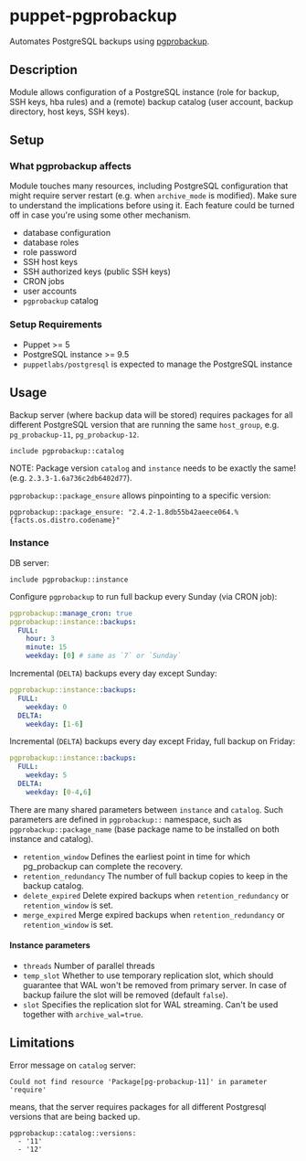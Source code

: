 # puppet-pgprobackup

Automates PostgreSQL backups using [pgprobackup](https://postgrespro.github.io/pg_probackup/).

## Description

Module allows configuration of a PostgreSQL instance (role for backup, SSH keys, hba rules) and a (remote) backup catalog (user account, backup directory, host keys, SSH keys).

## Setup

### What pgprobackup affects

Module touches many resources, including PostgreSQL configuration that might require server restart (e.g. when `archive_mode` is modified). Make sure to understand the implications before using it. Each feature could be turned off in case you're using some other mechanism.

 - database configuration
 - database roles
 - role password
 - SSH host keys
 - SSH authorized keys (public SSH keys)
 - CRON jobs
 - user accounts
 - `pgprobackup` catalog

### Setup Requirements

 - Puppet >= 5
 - PostgreSQL instance >= 9.5
 - `puppetlabs/postgresql` is expected to manage the PostgreSQL instance

## Usage

Backup server (where backup data will be stored) requires packages for all different PostgreSQL version that are running the same `host_group`, e.g. `pg_probackup-11`, `pg_probackup-12`.
```puppet
include pgprobackup::catalog
```
NOTE: Package version `catalog` and `instance` needs to be exactly the same! (e.g. `2.3.3-1.6a736c2db6402d77`).

`pgprobackup::package_ensure` allows pinpointing to a specific version:
```puppet
pgprobackup::package_ensure: "2.4.2-1.8db55b42aeece064.%{facts.os.distro.codename}"
```

### Instance

DB server:
```puppet
include pgprobackup::instance
```
Configure `pgprobackup` to run full backup every Sunday (via CRON job):
```yaml
pgprobackup::manage_cron: true
pgprobackup::instance::backups:
  FULL:
    hour: 3
    minute: 15
    weekday: [0] # same as `7` or `Sunday`
```
Incremental (`DELTA`) backups every day except Sunday:
```yaml
pgprobackup::instance::backups:
  FULL:
    weekday: 0
  DELTA:
    weekday: [1-6]
```

Incremental (`DELTA`) backups every day except Friday, full backup on Friday:
```yaml
pgprobackup::instance::backups:
  FULL:
    weekday: 5
  DELTA:
    weekday: [0-4,6]
```

There are many shared parameters between `instance` and `catalog`. Such parameters are defined in `pgprobackup::` namespace, such as `pgprobackup::package_name` (base package name to be installed on both instance and catalog).

 * `retention_window` Defines the earliest point in time for which pg_probackup can complete the recovery.
 * `retention_redundancy` The number of full backup copies to keep in the backup catalog.
 * `delete_expired` Delete expired backups when `retention_redundancy` or `retention_window` is set.
 * `merge_expired` Merge expired backups when `retention_redundancy` or `retention_window` is set.

#### Instance parameters

  * `threads` Number of parallel threads
  * `temp_slot` Whether to use temporary replication slot, which should guarantee that WAL won't be removed from primary server. In case of backup failure the slot will be removed (default `false`).
  * `slot` Specifies the replication slot for WAL streaming. Can't be used together with `archive_wal=true`.


## Limitations

Error message on `catalog` server:
```
Could not find resource 'Package[pg-probackup-11]' in parameter 'require'
```

means, that the server requires packages for all different Postgresql versions that are being backed up.
```
pgprobackup::catalog::versions:
  - '11'
  - '12'
```